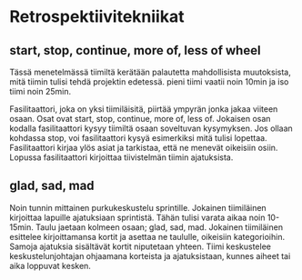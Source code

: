 # Retrospektiivitekniikat
## start, stop, continue, more of, less of wheel
Tässä menetelmässä tiimiltä kerätään palautetta mahdollisista muutoksista, mitä tiimin tulisi tehdä projektin edetessä. pieni tiimi vaatii noin 10min ja iso tiimi noin 25min.

Fasilitaattori, joka on yksi tiimiläisitä, piirtää ympyrän jonka jakaa viiteen osaan. Osat ovat start, stop, continue, more of, less of. Jokaisen osan kodalla fasilitaattori kysyy tiimiltä osaan soveltuvan kysymyksen. Jos ollaan kohdassa stop, voi fasilitaattori kysyä esimerkiksi mitä tulisi lopettaa. Fasilitaattori kirjaa ylös asiat ja tarkistaa, että ne menevät oikeisiin osiin. Lopussa fasilitaattori kirjoittaa tiivistelmän tiimin ajatuksista. 

## glad, sad, mad
Noin tunnin mittainen purkukeskustelu sprintille. 
Jokainen tiimiläinen kirjoittaa lapuille ajatuksiaan sprintistä. Tähän tulisi varata aikaa noin 10-15min. Taulu jaetaan kolmeen osaan; glad, sad, mad. Jokainen tiimiläinen esittelee kirjoittamansa kortit ja asettaa ne taululle, oikeisiin kategorioihin. Samoja ajatuksia sisältävät kortit niputetaan yhteen. Tiimi keskustelee keskustelunjohtajan ohjaamana korteista ja ajatuksistaan, kunnes aiheet tai aika loppuvat kesken. 